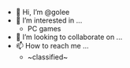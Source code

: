 - 👋 Hi, I’m @golee
- 👀 I’m interested in ...
  - PC games
- 💞️ I’m looking to collaborate on ...
- 📫 How to reach me ...
  - ~classified~

<!---
golee/golee is a ✨ special ✨ repository because its `README.md` (this file) appears on your GitHub profile.
You can click the Preview link to take a look at your changes.
--->
